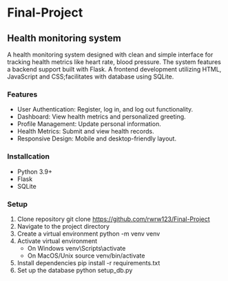 # Final-Project
## Health monitoring system
  A health monitoring system designed with clean and simple interface for tracking health metrics like heart rate, blood pressure. The system features a backend support built with Flask. A frontend development utilizing HTML, JavaScript and CSS;facilitates with database using SQLite.

### Features
- User Authentication: Register, log in, and log out functionality.
- Dashboard: View health metrics and personalized greeting.
- Profile Management: Update personal information.
- Health Metrics: Submit and view health records.
- Responsive Design: Mobile and desktop-friendly layout.

### Installcation
- Python 3.9+
- Flask
- SQLite
  
### Setup
1. Clone repository
   git clone https://github.com/rwrw123/Final-Project
2. Navigate to the project directory
3. Create a virtual environment
   python -m venv venv
4. Activate virtual environment
   - On Windows
       venv\Scripts\activate
   - On MacOS/Unix
       source venv/bin/activate
5. Install dependencies
   pip install -r requirements.txt
6. Set up the database
   python setup_db.py
   
